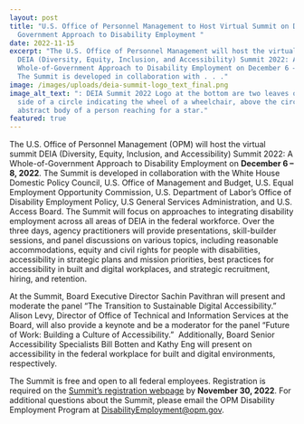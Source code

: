```yaml
---
layout: post
title: "U.S. Office of Personnel Management to Host Virtual Summit on DEIA and
  Government Approach to Disability Employment "
date: 2022-11-15
excerpt: "The U.S. Office of Personnel Management will host the virtual summit
  DEIA (Diversity, Equity, Inclusion, and Accessibility) Summit 2022: A
  Whole-of-Government Approach to Disability Employment on December 6 – 8, 2022.
  The Summit is developed in collaboration with . . ."
image: /images/uploads/deia-summit-logo_text_final.png
image_alt_text: ": DEIA Summit 2022 Logo at the bottom are two leaves on either
  side of a circle indicating the wheel of a wheelchair, above the circle is the
  abstract body of a person reaching for a star."
featured: true
---
```

The U.S. Office of Personnel Management (OPM) will host the virtual summit DEIA (Diversity, Equity, Inclusion, and Accessibility) Summit 2022: A Whole-of-Government Approach to Disability Employment on **December 6 – 8, 2022**. The Summit is developed in collaboration with the White House Domestic Policy Council, U.S. Office of Management and Budget, U.S. Equal Employment Opportunity Commission, U.S. Department of Labor’s Office of Disability Employment Policy, U.S General Services Administration, and U.S. Access Board. The Summit will focus on approaches to integrating disability employment across all areas of DEIA in the federal workforce. Over the three days, agency practitioners will provide presentations, skill-builder sessions, and panel discussions on various topics, including reasonable accommodations, equity and civil rights for people with disabilities, accessibility in strategic plans and mission priorities, best practices for accessibility in built and digital workplaces, and strategic recruitment, hiring, and retention. 

At the Summit, Board Executive Director Sachin Pavithran will present and moderate the panel “The Transition to Sustainable Digital Accessibility.” Alison Levy, Director of Office of Technical and Information Services at the Board, will also provide a keynote and be a moderator for the panel “Future of Work: Building a Culture of Accessibility.”  Additionally, Board Senior Accessibility Specialists Bill Botten and Kathy Eng will present on accessibility in the federal workplace for built and digital environments, respectively. 

The Summit is free and open to all federal employees. Registration is required on the [Summit’s registration webpage](https://web.cvent.com/event/2e808048-068f-45a6-bac6-6259248c535f/regProcessStep1) by **November 30, 2022**. For additional questions about the Summit, please email the OPM Disability Employment Program at [DisabilityEmployment@opm.gov](mailto:DisabilityEmployment@opm.gov).
